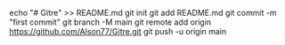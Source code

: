 echo "# Gitre" >> README.md
git init
git add README.md
git commit -m "first commit"
git branch -M main
git remote add origin https://github.com/Alson77/Gitre.git
git push -u origin main